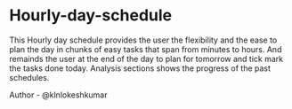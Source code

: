 # Hourly-day-schedule
This Hourly day schedule provides the user the flexibility and the ease to plan the day in chunks of easy tasks that span from minutes to hours.
And remainds the user at the end of the day to plan for tomorrow and tick mark the tasks done today.
Analysis sections shows the progress of the past schedules.

Author - @klnlokeshkumar